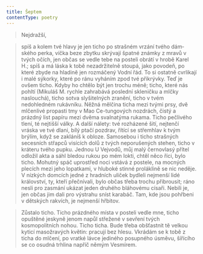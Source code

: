 ```yaml
---
title: Šeptem
contentType: poetry
---
```


<section>

> Nejdražší,

> spíš a kolem tvé hlavy je jen ticho po strašném vrzání tvého dám­ského perka, víčka beze zbytku skrývají špatné známky z mravů v tvých očích, jen občas se vedle tebe na posteli obrátí v hrobě Karel H.; spíš a má láska k tobě nezadržitelně stoupá, jako povodeň, po které zbyde na hladině jen rozmáčený Vodní řád. To si ostatně cvrlikají i malé sýkorky, které po ránu vyháním zpod tvé přikrývky. Teď je ovšem ticho. Kdyby ho chtělo být jen trochu méně; ticho, které nás pohltí (Mikuláš M. rychle zahrabává poslední skleničku a mlčky naslouchá), ticho sotva slyšitelných zranění, ticho v tvém nedohledném rukávníku. Něžná mělčina ticha mezi tvými prsy, dvě mlčenlivé propasti tmy v Mao Ce-tungových nozdrách, čistý a prázdný list papíru mezi dvěma svalnatýma rukama. Ticho pečlivého tlení, té nejtišší války. A dal­ší nálety: tvé rozházené šití, nejtenčí vráska ve tvé dlani, bílý ptačí pozdrav, řítící se střemhlav k tvým brýlím, když se zakláníš k obloze. Samosebou i ticho strašných secesních střapců visících dolů z tvých neporušených stehen, ticho v kráteru tvého pupku. Jednou U Vejvodů, můj malý černovlasý přítel odložil akta a sáhl bledou rukou po mém lokti, chtěl něco říci, bylo ticho. Mohutný spáč uprostřed noci vstává z postele, na mocných plecích mezi jeho lopatkami, v hluboké stinné proláklině se nic neděje. V níz­kých domcích jedné z hradních uliček bydleli nejmenší lidé království, ty, kteří přečnívali, bylo občas třeba trochu přibrousit; ráno nesli pro zasmání ukázat jeden druhého bláhovému císaři. Nebili je, jen občas jim dali pro výstrahu sníst karabáč. Tam, kde jsou pohřbeni v dětských rakvích, je nejmenší hřbitov.

> Zůstalo ticho. Ticho prázdného místa v posteli vedle mne, ticho opuštěné jeskyně jenom napůl střežené v sevření tvých kosmopolitních nohou. Ticho ticha. Bude třeba obšťastnit tě vel­kou kyticí masožravých květin: pracují bez hlesu. Vkrádám se k tobě z ticha do mlčení, po vratké lávce jediného posupného úsměvu, šířícího se co osudná trhlina napříč němým Vesmírem.

</section>
